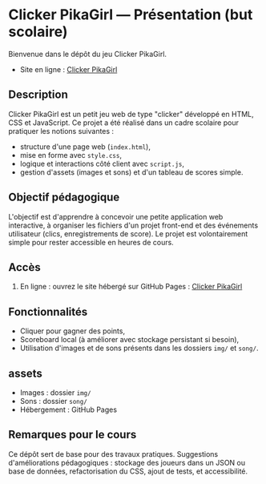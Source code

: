 # Clicker PikaGirl — Présentation (but scolaire)

Bienvenue dans le dépôt du jeu Clicker PikaGirl.

- Site en ligne : [Clicker PikaGirl](https://the-agag.github.io/PikaGirl/docs)

## Description

Clicker PikaGirl est un petit jeu web de type "clicker" développé en HTML, CSS et JavaScript. Ce projet a été réalisé dans un cadre scolaire pour pratiquer les notions suivantes :

- structure d'une page web (`index.html`),
- mise en forme avec `style.css`,
- logique et interactions côté client avec `script.js`,
- gestion d'assets (images et sons) et d'un tableau de scores simple.

## Objectif pédagogique

L'objectif est d'apprendre à concevoir une petite application web interactive, à organiser les fichiers d'un projet front-end et des événements utilisateur (clics, enregistrements de score). Le projet est volontairement simple pour rester accessible en heures de cours.

## Accès

1. En ligne : ouvrez le site hébergé sur GitHub Pages : [Clicker PikaGirl](https://the-agag.github.io/PikaGirl/docs)

## Fonctionnalités

- Cliquer pour gagner des points,
- Scoreboard local (à améliorer avec stockage persistant si besoin),
- Utilisation d'images et de sons présents dans les dossiers `img/` et `song/`.

## assets

- Images : dossier `img/`
- Sons : dossier `song/`
- Hébergement : GitHub Pages

## Remarques pour le cours

Ce dépôt sert de base pour des travaux pratiques. Suggestions d'améliorations pédagogiques : stockage des joueurs dans un JSON ou base de données, refactorisation du CSS, ajout de tests, et accessibilité.
